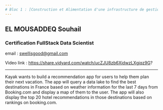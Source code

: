```yaml
---
# Bloc 1 : [Construction et Alimentation d'une infrastructure de gestion de données]
---
```


## EL MOUSADDEQ Souhail

### Certification FullStack Data Scientist

email : swellisgood@gmail.com

Video link : https://share.vidyard.com/watch/ucZJU8zb6XidwzLXgjqz9G?

---

Kayak wants to build a recommendation app for users to help them plan their next vacation. The app will query a data lake to find the best destinations in France based on weather information for the last 7 days from Booking.com and display a map of them to the user. The app will also display the top 20 hotel recommendations in those destinations based on rankings on booking.com.
